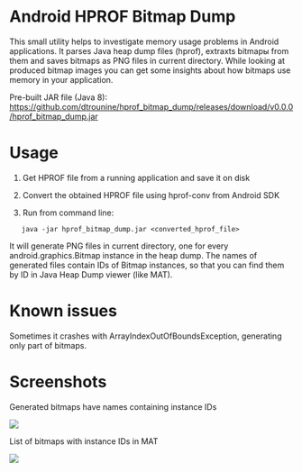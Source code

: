 # Android HPROF Bitmap Dump

This small utility helps to investigate memory usage problems in Android applications. It parses Java heap dump files (hprof), extraxts bitmapы from them and saves bitmaps as PNG files in current directory. While looking at produced bitmap images you can get some insights about how bitmaps use memory in your application.

Pre-built JAR file (Java 8): https://github.com/dtrounine/hprof_bitmap_dump/releases/download/v0.0.0/hprof_bitmap_dump.jar

# Usage

1. Get HPROF file from a running application and save it on disk

2. Convert the obtained HPROF file using hprof-conv from Android SDK

3. Run from command line: 
   
```
   java -jar hprof_bitmap_dump.jar <converted_hprof_file>
```   
   
   It will generate PNG files in current directory, one for every android.graphics.Bitmap instance in the heap dump. The names of generated files contain IDs of Bitmap instances, so that you can find them by ID in Java Heap Dump viewer (like MAT).
   
# Known issues

Sometimes it crashes with ArrayIndexOutOfBoundsException, generating only part of bitmaps.

# Screenshots

Generated bitmaps have names containing instance IDs

<img src="https://github.com/dtrounine/hprof_bitmap_dump/releases/download/v0.0.0/generated_bitmaps.png"/>


List of bitmaps with instance IDs in MAT

<img src="https://github.com/dtrounine/hprof_bitmap_dump/releases/download/v0.0.0/MAT_list_of_bitmaps.png"/>
   
   
